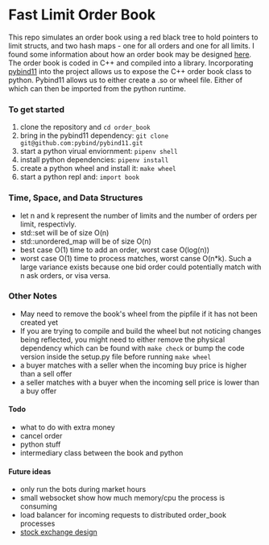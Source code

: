 # Fast Limit Order Book
This repo simulates an order book using a red black tree to hold pointers to limit structs, and two hash maps - one for all orders and one for all limits. I found some information about how an order book may be designed [here](https://web.archive.org/web/20110219163448/http://howtohft.wordpress.com/2011/02/15/how-to-build-a-fast-limit-order-book/). The order book is coded in C++ and compiled into a library. Incorporating [pybind11](https://github.com/pybind/pybind11) into the project allows us to expose the C++ order book class to python. Pybind11 allows us to either create a .so or wheel file. Either of which can then be imported from the python runtime.

### To get started 
1. clone the repository and `cd order_book`
2. bring in the pybind11 dependency: `git clone git@github.com:pybind/pybind11.git`
3. start a python virual enviornment: `pipenv shell`
4. install python dependencies: `pipenv install`
5. create a python wheel and install it: `make wheel`
6. start a python repl and: `import book`

### Time, Space, and Data Structures
* let n and k represent the number of limits and the number of orders per limit, respectivly.
* std::set will be of size O(n)
* std::unordered_map will be of size O(n)
* best case O(1) time to add an order, worst case O(log(n))
* worst case O(1) time to process matches, worst canse O(n*k). Such a large variance exists because one bid order could potentially match with n ask orders, or visa versa. 


### Other Notes
* May need to remove the book's wheel from the pipfile if it has not been created yet
* If you are trying to compile and build the wheel but not noticing changes being reflected, you might need to either remove the physical dependency which can be found with `make check` or bump the code version inside the setup.py file before running `make wheel`
* a buyer  matches with a seller when the incoming buy  price is higher than a sell offer
* a seller matches with a buyer  when the incoming sell price is lower  than a buy offer 

#### Todo 
* what to do with extra money 
* cancel order 
* python stuff
* intermediary class between the book and python


#### Future ideas
* only run the bots during market hours
* small websocket show how much memory/cpu the process is consuming 
* load balancer for incoming requests to distributed order_book processes 
* [stock exchange design](https://www.youtube.com/watch?v=XuKs2kWH0mQ&ab_channel=System-Design)
